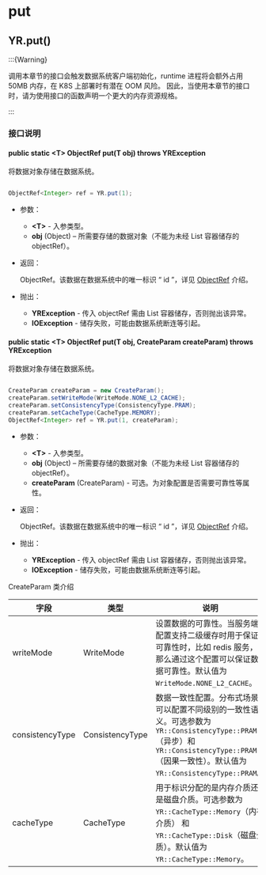 # put

## YR.put()

:::{Warning}

调用本章节的接口会触发数据系统客户端初始化，runtime 进程将会额外占用 50MB 内存，在 K8S 上部署时有潜在 OOM 风险。
因此，当使用本章节的接口时，请为使用接口的函数声明一个更大的内存资源规格。

:::

### 接口说明

#### public static &lt;T&gt; ObjectRef put(T obj) throws YRException

将数据对象存储在数据系统。

```java

ObjectRef<Integer> ref = YR.put(1);
```

- 参数：

   - **&lt;T&gt;** - 入参类型。
   - **obj** (Object) – 所需要存储的数据对象（不能为未经 List 容器储存的 objectRef）。

- 返回：

    ObjectRef。该数据在数据系统中的唯一标识 “ id ”，详见 [ObjectRef](ObjectRef.md) 介绍。

- 抛出：

   - **YRException** - 传入 objectRef 需由 List 容器储存，否则抛出该异常。
   - **IOException** - 储存失败，可能由数据系统断连等引起。

#### public static &lt;T&gt; ObjectRef put(T obj, CreateParam createParam) throws YRException

将数据对象存储在数据系统。

```java

CreateParam createParam = new CreateParam();
createParam.setWriteMode(WriteMode.NONE_L2_CACHE);
createParam.setConsistencyType(ConsistencyType.PRAM);
createParam.setCacheType(CacheType.MEMORY);
ObjectRef<Integer> ref = YR.put(1, createParam);
```

- 参数：

   - **&lt;T&gt;** - 入参类型。
   - **obj** (Object) – 所需要存储的数据对象（不能为未经 List 容器储存的 objectRef）。
   - **createParam** (CreateParam) - 可选。为对象配置是否需要可靠性等属性。

- 返回：

    ObjectRef。该数据在数据系统中的唯一标识 “ id ”，详见 [ObjectRef](ObjectRef.md) 介绍。

- 抛出：

   - **YRException** - 传入 objectRef 需由 List 容器储存，否则抛出该异常。
   - **IOException** - 储存失败，可能由数据系统断连等引起。

CreateParam 类介绍

| 字段      | 类型         | 说明                                                         |
| --------- | ------------ | ------------------------------------------------------------ |
| writeMode | WriteMode    | 设置数据的可靠性。当服务端配置支持二级缓存时用于保证可靠性时，比如 redis 服务，那么通过这个配置可以保证数据可靠性。默认值为 ``WriteMode.NONE_L2_CACHE``。 |
| consistencyType | ConsistencyType | 数据一致性配置。分布式场景可以配置不同级别的一致性语义。可选参数为 ``YR::ConsistencyType::PRAM``（异步）和 ``YR::ConsistencyType::PRAM``（因果一致性）。默认值为 ``YR::ConsistencyType::PRAM``。 |
| cacheType | CacheType    | 用于标识分配的是内存介质还是磁盘介质。可选参数为 ``YR::CacheType::Memory``（内存介质） 和 ``YR::CacheType::Disk``（磁盘介质）。默认值为 ``YR::CacheType::Memory``。 |
